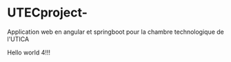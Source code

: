 # UTECproject-
Application web en angular et springboot pour la chambre technologique de l'UTICA

Hello world 4!!!
